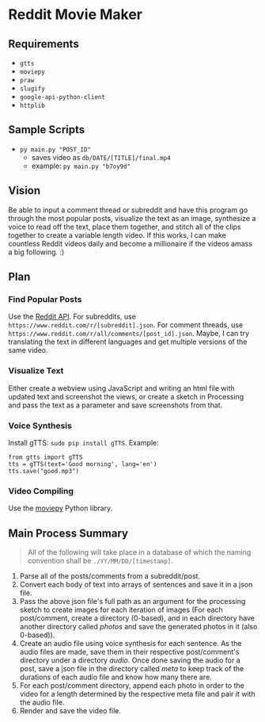 # Reddit Movie Maker

## Requirements
* `gtts`
* `moviepy`
* `praw`
* `slugify`
* `google-api-python-client`
* `httplib`

## Sample Scripts
* `py main.py "POST_ID"`
  * saves video as `db/DATE/[TITLE]/final.mp4`
  * example: `py main.py "b7oy9d"`

## Vision
Be able to input a comment thread or subreddit and have this program go through the most popular posts, visualize the text as an image, synthesize a voice to read off the text, place them together, and stitch all of the clips together to create a variable length video.
If this works, I can make countless Reddit videos daily and become a millionaire if the videos amass a big following. :)

## Plan

### Find Popular Posts
Use the [Reddit API](https://www.reddit.com/dev/api/). For subreddits, use `https://www.reddit.com/r/[subreddit].json`. For comment threads, use `https://www.reddit.com/r/all/comments/[post_id].json`. Maybe, I can try translating the text in different languages and get multiple versions of the same video.

### Visualize Text
Either create a webview using JavaScript and writing an html file with updated text and screenshot the views, or create a sketch in Processing and pass the text as a parameter and save screenshots from that.

### Voice Synthesis
Install gTTS: `sudo pip install gTTS`.
Example:
```
from gtts import gTTS
tts = gTTS(text='Good morning', lang='en')
tts.save("good.mp3")
```

### Video Compiling
Use the [moviepy](https://github.com/Zulko/moviepy) Python library.

## Main Process Summary
> All of the following will take place in a database of which the naming convention shall be `./YY/MM/DD/[timestamp]`.

1. Parse all of the posts/comments from a subreddit/post.
1. Convert each body of text into arrays of sentences and save it in a json file.
1. Pass the above json file's full path as an argument for the processing sketch to create images for each iteration of images (For each post/comment, create a directory (0-based), and in each directory have another directory called *photos* and save the generated photos in it (also 0-based)).
1. Create an audio file using voice synthesis for each sentence. As the audio files are made, save them in their respective post/comment's directory under a directory *audio*. Once done saving the audio for a post, save a json file in the directory called *meta* to keep track of the durations of each audio file and know how many there are.
1. For each post/comment directory, append each photo in order to the video for a length determined by the respective meta file and pair it with the audio file.
1. Render and save the video file.
